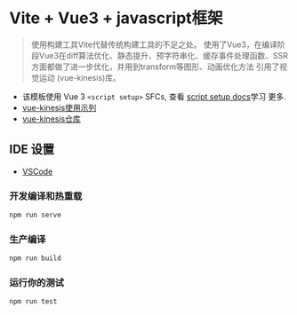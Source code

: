# Vite + Vue3 + javascript框架
>使用构建工具Vite代替传统构建工具的不足之处。
>使用了Vue3，在编译阶段Vue3在diff算法优化、静态提升、预字符串化、缓存事件处理函数、SSR方面都做了进一步优化，并用到transform等图形、动画优化方法
>引用了视觉运动 (vue-kinesis)库。

* 该模板使用 Vue 3 `<script setup>` SFCs, 
查看 [script setup docs](https://v3.vuejs.org/api/sfc-script-setup.html#sfc-script-setup)学习 更多.
* [vue-kinesis使用示列](https://aminerman.com/kinesis/#/)
* [vue-kinesis仓库](https://github.com/Aminerman/vue-kinesis)
  
## IDE 设置

- [VSCode](https://code.visualstudio.com/)

### 开发编译和热重载
```javascript
npm run serve 
```

### 生产编译
```javascript
npm run build 
```

### 运行你的测试
```javascript
npm run test 
```

